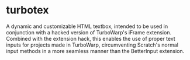 # turbotex
A dynamic and customizable HTML textbox, intended to be used in conjunction with a hacked version of TurboWarp's iFrame extension. Combined with the extension hack, this enables the use of proper text inputs for projects made in TurboWarp, circumventing Scratch's normal input methods in a more seamless manner than the BetterInput extension.
 
